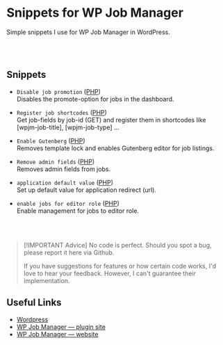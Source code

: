 # Snippets for WP Job Manager
Simple snippets I use for WP Job Manager in WordPress.

<br>
<br>

## Snippets
- `Disable job promotion` ([PHP](disable-job-promotion.php)) \
Disables the promote-option for jobs in the dashboard.

- `Register job shortcodes` ([PHP](register-job-shortcodes.php)) \
Get job-fields by job-id (GET) and register them in shortcodes like [wpjm-job-title], [wpjm-job-type] ...

- `Enable Gutenberg` ([PHP](enable-gutenberg.php)) \
Removes template lock and enables Gutenberg editor for job listings.

- `Remove admin fields` ([PHP](remove-admin-fields.php)) \
Removes admin fields from jobs.

- `application default value` ([PHP](application-default-value.php)) \
Set up default value for application redirect (url).

- `enable jobs for editor role` ([PHP](enable-jobs-for-editor-role.php)) \
Enable management for jobs to editor role.

<br>
<br>

> [!IMPORTANT Advice]
> No code is perfect. Should you spot a bug, please report it here via Github.
>
> If you have suggestions for features or how certain code works, I'd love to hear your feedback. However, I can't guarantee their implementation.


## Useful Links
- [Wordpress](https://wordpress.org/)
- [WP Job Manager — plugin site](https://wordpress.org/plugins/wp-job-manager/)
- [WP Job Manager — website](https://wpjobmanager.com/)
